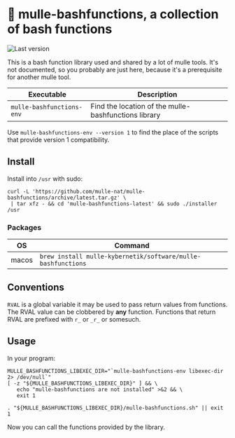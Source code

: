 # 🥊 mulle-bashfunctions, a collection of bash functions

![Last version](https://img.shields.io/github/tag/{{PUBLISHER}}/mulle-bashfunctions.svg)


This is a bash function library used and shared by a lot of mulle tools.
It's not documented, so you probably are just here, because it's a prerequisite
for another mulle tool.

Executable                | Description
--------------------------|--------------------------------
`mulle-bashfunctions-env` | Find the location of the mulle-bashfunctions library


Use `mulle-bashfunctions-env --version 1` to find the place of the scripts that
provide version 1 compatibility.


## Install

Install into `/usr` with sudo:

```
curl -L 'https://github.com/mulle-nat/mulle-bashfunctions/archive/latest.tar.gz' \
 | tar xfz - && cd 'mulle-bashfunctions-latest' && sudo ./installer /usr
```

### Packages

OS          | Command
------------|------------------------------------
macos       | `brew install mulle-kybernetik/software/mulle-bashfunctions`


## Conventions

`RVAL` is a global variable it may be used to pass return values from functions.
The RVAL value can be clobbered by **any** function. Functions that return RVAL
are prefixed with `r_` or `_r_` or somesuch.


## Usage

In your program:


```
MULLE_BASHFUNCTIONS_LIBEXEC_DIR="`mulle-bashfunctions-env libexec-dir 2> /dev/null`"
[ -z "${MULLE_BASHFUNCTIONS_LIBEXEC_DIR}" ] && \
   echo "mulle-bashfunctions are not installed" >&2 && \
   exit 1

. "${MULLE_BASHFUNCTIONS_LIBEXEC_DIR}/mulle-bashfunctions.sh" || exit 1
```

Now you can call the functions provided by the library.

